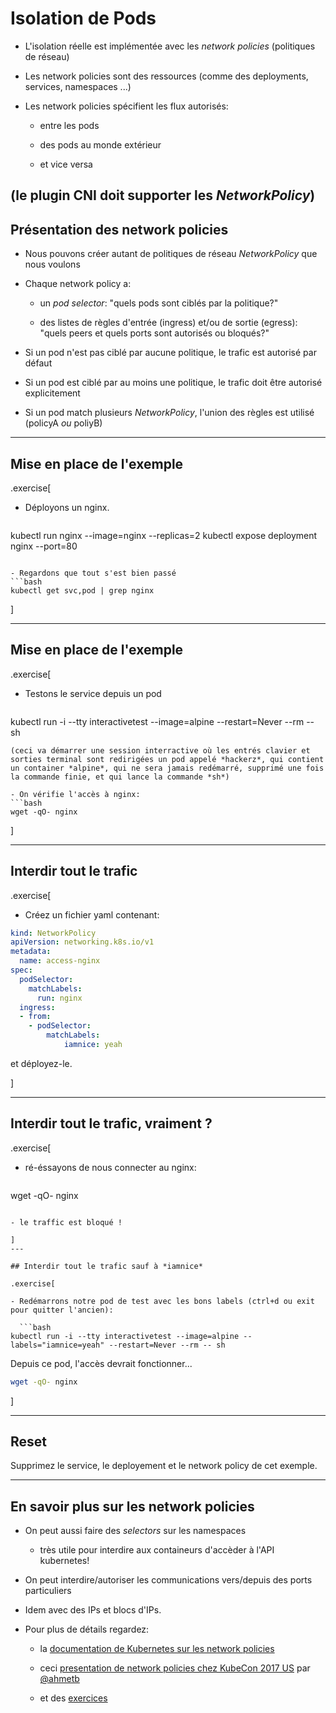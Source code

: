 # Isolation de Pods

- L'isolation réelle est implémentée avec les *network policies* (politiques de réseau)

- Les network policies sont des ressources (comme des deployments, services, namespaces ...)

- Les network policies spécifient les flux autorisés:

  - entre les pods

  - des pods au monde extérieur

  - et vice versa

(le plugin CNI doit supporter les *NetworkPolicy*)
---

## Présentation des network policies

- Nous pouvons créer autant de politiques de réseau *NetworkPolicy* que nous voulons

- Chaque network policy a:

  - un *pod selector*: "quels pods sont ciblés par la politique?"

  - des listes de règles d'entrée (ingress) et/ou de sortie (egress): "quels peers et quels ports sont autorisés ou bloqués?"

- Si un pod n'est pas ciblé par aucune politique, le trafic est autorisé par défaut

- Si un pod est ciblé par au moins une politique, le trafic doit être autorisé explicitement

- Si un pod match plusieurs *NetworkPolicy*, l'union des règles est utilisé (policyA *ou* poliyB)

---

## Mise en place de l'exemple

.exercise[

- Déployons un nginx.
  ```bash
kubectl run nginx --image=nginx --replicas=2
kubectl expose deployment nginx --port=80
  ```

- Regardons que tout s'est bien passé
  ```bash
kubectl get svc,pod | grep nginx
  ```

]

---

## Mise en place de l'exemple

.exercise[

- Testons le service depuis un pod
  ```bash
kubectl run -i --tty interactivetest --image=alpine --restart=Never --rm -- sh
  ```
(ceci va démarrer une session interractive où les entrés clavier et sorties terminal sont redirigées un pod appelé *hackerz*, qui contient un container *alpine*, qui ne sera jamais redémarré, supprimé une fois la commande finie, et qui lance la commande *sh*)

- On vérifie l'accès à nginx:
  ```bash
wget -qO- nginx
  ```

]

---

## Interdir tout le trafic

.exercise[

- Créez un fichier yaml contenant:
```yaml
kind: NetworkPolicy
apiVersion: networking.k8s.io/v1
metadata:
  name: access-nginx
spec:
  podSelector:
    matchLabels:
      run: nginx
  ingress:
  - from:
    - podSelector:
        matchLabels:
            iamnice: yeah
```
et déployez-le.

]

---

## Interdir tout le trafic, vraiment ?

.exercise[

- ré-éssayons de nous connecter au nginx:

  ```bash
wget -qO- nginx
```

- le traffic est bloqué !

]
---

## Interdir tout le trafic sauf à *iamnice*

.exercise[

- Redémarrons notre pod de test avec les bons labels (ctrl+d ou exit pour quitter l'ancien):

  ```bash
kubectl run -i --tty interactivetest --image=alpine --labels="iamnice=yeah" --restart=Never --rm -- sh
```

Depuis ce pod, l'accès  devrait fonctionner...
  ```bash
wget -qO- nginx
```

]

---

## Reset

Supprimez le service, le deployement et le network policy de cet exemple.



---

## En savoir plus sur les network policies

- On peut aussi faire des *selectors* sur les namespaces
    - très utile pour interdire aux containeurs d'accèder à l'API kubernetes!

- On peut interdire/autoriser les communications vers/depuis des ports particuliers

- Idem avec des IPs et blocs d'IPs.


- Pour plus de détails regardez:

  - la [documentation de Kubernetes sur les network policies](https://kubernetes.io/docs/concepts/services-networking/network-policies/)

  - ceci [presentation de network policies chez KubeCon 2017 US](https://www.youtube.com/watch?v=3gGpMmYeEO8) par [@ahmetb](https://twitter.com/ahmetb)

  - et des [exercices](https://github.com/ahmetb/kubernetes-network-policy-recipes)

